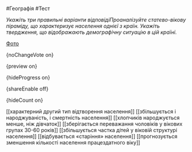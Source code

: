 #Географія #Тест

*Укажіть три правильні варіанти відповідіПроаналізуйте статево-вікову піраміду, що характеризує населення однієї з країн. Укажіть твердження, що відображають демографічну ситуацію в цій країні.*

[Фото](https://zno.osvita.ua//doc/images/znotest/73/7360/geo-prob-2015_57_7360.jpg)

{noChangeVote on}

{preview on}

{hideProgress on}

{shareEnable off}

{hideCount on}

[[характерний другий тип відтворення населення]]
[[збільшується і народжуваність, і смертність населення]]
[[хлопчиків народжується менше, ніж дівчаток]]
[[зберігається переважання чоловіків у вікових групах 30-60 років]]
[[збільшується частка дітей у віковій структурі населення]]
[[відбувається «старіння» населення]]
[[прогнозується зменшення кількості населення працездатного віку]]
